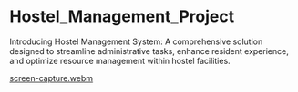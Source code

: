 # Hostel_Management_Project
 
Introducing Hostel Management System: A comprehensive solution designed to streamline administrative tasks, enhance resident experience, and optimize resource management within hostel facilities.

[screen-capture.webm](https://github.com/as5529/Hostel_Management_Project/assets/108147368/2e8bf0c6-2c31-4511-b205-265eec8ed9e1)
